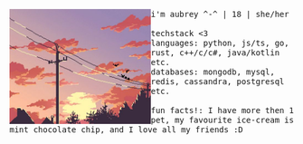 <p float="left">
  <img src="images/2.jpg" width="250" align="left">
  <p float="left">
    <samp>
      i'm aubrey ^-^ | 18 | she/her
      <br>
      <br>
      techstack <3
      <br>
      languages: python, js/ts, go, rust, c++/c/c#, java/kotlin etc.
      <br>
      databases: mongodb, mysql, redis, cassandra, postgresql etc.
      <br>
      <br>
      fun facts!: I have more then 1 pet, my favourite ice-cream is mint chocolate chip, and I love all my friends :D
      <br
    </samp>
  </p>
</p>
